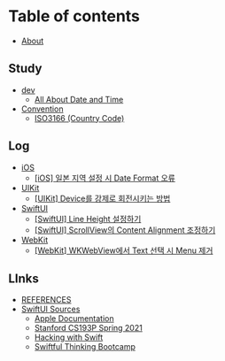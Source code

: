 # Table of contents

* [About](README.md)

## Study

* [dev](study/dev/README.md)
  * [All About Date and Time](study/dev/all-about-date-and-time.md)
* [Convention](study/convention/README.md)
  * [ISO3166 (Country Code)](study/convention/iso3166-country-code.md)

## Log

* [iOS](log/ios/README.md)
  * [\[iOS\] 일본 지역 설정 시 Date Format 오류](log/ios/ios-date-format.md)
* [UIKit](log/uikit/README.md)
  * [\[UIKit\] Device를 강제로 회전시키는 방법](log/uikit/uikit-device.md)
* [SwiftUI](log/swiftui/README.md)
  * [\[SwiftUI\] Line Height 설정하기](log/swiftui/swiftui-line-height.md)
  * [\[SwiftUI\] ScrollView의 Content Alignment 조정하기](log/swiftui/swiftui-scrollview-content-alignment.md)
* [WebKit](log/webkit/README.md)
  * [\[WebKit\] WKWebView에서 Text 선택 시 Menu 제거](log/webkit/webkit-wkwebview-text-menu.md)

## LInks

* [REFERENCES](links/references.md)
* [SwiftUI Sources](links/swiftui-sources/README.md)
  * [Apple Documentation](https://developer.apple.com/documentation/swiftui)
  * [Stanford CS193P Spring 2021](https://youtube.com/playlist?list=PLpGHT1n4-mAsxuRxVPv7kj4-dQYoC3VVu)
  * [Hacking with Swift](https://www.hackingwithswift.com/articles/196/learn-swiftui-with-free-tutorials)
  * [Swiftful Thinking Bootcamp](https://www.youtube.com/@SwiftfulThinking/featured)
